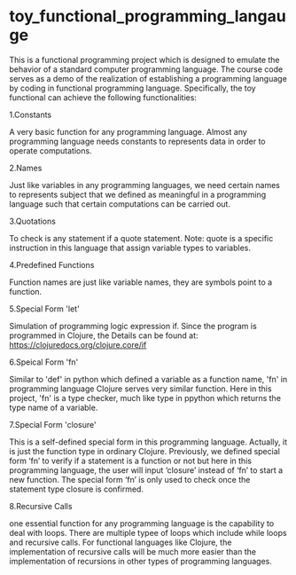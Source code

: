 # toy_functional_programming_langauge
This is a functional programming project which is designed to emulate the behavior of a standard computer programming language. The course code serves as a demo of the realization of establishing a programming language by coding in functional programming language. Specifically, the toy functional can achieve the following functionalities:

1.Constants

A very basic function for any programming language. Almost any programming language needs constants to represents data in order to operate computations.

2.Names

Just like variables in any programming languages, we need certain names to represents subject that we defined as meaningful in a programming language such that certain computations can be carried out.

3.Quotations

To check is any statement if a quote statement. Note: quote is a specific instruction in this language that assign variable types to variables.

4.Predefined Functions

Function names are just like variable names, they are symbols point to a function.

5.Special Form 'let'

Simulation of programming logic expression if. Since the program is programmed in Clojure, the Details can be found at: https://clojuredocs.org/clojure.core/if

6.Speical Form 'fn'

Similar to 'def' in python which defined a variable as a function name, 'fn' in programming language Clojure serves very similar function. Here in this project, 'fn' is a type checker, much like type in ppython which returns the type name of a variable.

7.Special Form 'closure'

This is a self-defined special form in this programming language. Actually, it is just the function type in ordinary Clojure. Previously, we defined special form ‘fn’ to verify if a statement is a function or not but here in this programming language, the user will input ‘closure’ instead of ‘fn’ to start a new function. The special form ‘fn’ is only used to check once the statement type closure is confirmed.

8.Recursive Calls 

one essential function for any programming language is the capability to deal with loops. There are multiple typee of loops which include while loops and recursive calls. For functional languages like Clojure, the implementation of recursive calls will be much more easier than the implementation of recursions in other types of programming languages.
